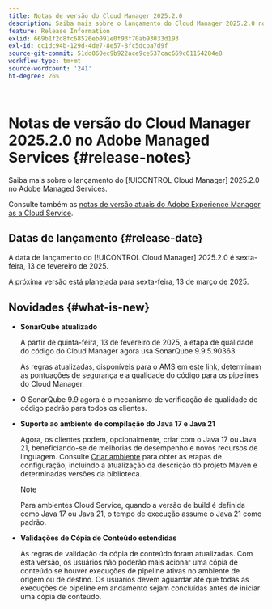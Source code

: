 ```yaml
---
title: Notas de versão do Cloud Manager 2025.2.0
description: Saiba mais sobre o lançamento do Cloud Manager 2025.2.0 no Adobe Managed Services.
feature: Release Information
exlid: 669b1f2d8fc68526eb091e0f93f70ab93033d193
exl-id: cc1dc94b-129d-4de7-8e57-8fc5dcba7d9f
source-git-commit: 51dd060ec9b922ace9ce537cac669c61154284e8
workflow-type: tm+mt
source-wordcount: '241'
ht-degree: 26%

---
```


# Notas de versão do Cloud Manager 2025.2.0 no Adobe Managed Services {#release-notes}

<!-- RELEASE WIKI  https://wiki.corp.adobe.com/display/DMSArchitecture/Cloud+Manager+2025.02.0+Release -->

Saiba mais sobre o lançamento do [!UICONTROL Cloud Manager] 2025.2.0 no Adobe Managed Services.

Consulte também as [notas de versão atuais do Adobe Experience Manager as a Cloud Service](https://experienceleague.adobe.com/pt-br/docs/experience-manager-cloud-service/content/release-notes/home).

## Datas de lançamento {#release-date}

A data de lançamento do [!UICONTROL Cloud Manager] 2025.2.0 é sexta-feira, 13 de fevereiro de 2025.

A próxima versão está planejada para sexta-feira, 13 de março de 2025.

## Novidades {#what-is-new}

<!-- * The AEM Code Quality step now uses SonarQube 9.9 Server, replacing the older 7.4 version. This upgrade brings additional security, performance, and code quality checks, offering more comprehensive analysis and coverage for your projects. --> <!-- CMGR-45683 -->

* **SonarQube atualizado**

  A partir de quinta-feira, 13 de fevereiro de 2025, a etapa de qualidade do código do Cloud Manager agora usa SonarQube 9.9.5.90363.

  As regras atualizadas, disponíveis para o AMS em [este link](/help/using/code-quality-testing.md#code-quality-testing-step), determinam as pontuações de segurança e a qualidade do código para os pipelines do Cloud Manager.

* O SonarQube 9.9 agora é o mecanismo de verificação de qualidade de código padrão para todos os clientes.

* **Suporte ao ambiente de compilação do Java 17 e Java 21**

  Agora, os clientes podem, opcionalmente, criar com o Java 17 ou Java 21, beneficiando-se de melhorias de desempenho e novos recursos de linguagem. Consulte [Criar ambiente](/help/getting-started/build-environment.md) para obter as etapas de configuração, incluindo a atualização da descrição do projeto Maven e determinadas versões da biblioteca.

  >[!NOTE]
  >Para ambientes Cloud Service, quando a versão de build é definida como Java 17 ou Java 21, o tempo de execução assume o Java 21 como padrão.

* **Validações de Cópia de Conteúdo estendidas**

  As regras de validação da cópia de conteúdo foram atualizadas. Com esta versão, os usuários não poderão mais acionar uma cópia de conteúdo se houver execuções de pipeline ativas no ambiente de origem ou de destino. Os usuários devem aguardar até que todas as execuções de pipeline em andamento sejam concluídas antes de iniciar uma cópia de conteúdo.

<!-- 
## Early adoption program {#early-adoption}

Be a part of Cloud Manager's early adoption program and have a chance to test upcoming features.

### Bring Your Own Git - now with support for GitLab and Bitbucket {#gitlab-bitbucket}

The **Bring Your Own Git** feature has been expanded to include support for external repositories, such as GitLab and Bitbucket. This new support is in addition to the already existing support for private and enterprise GitHub repositories. When you add these new repos, you can also link them directly to your pipelines. You can host these repositories on public cloud platforms or within your private cloud or infrastructure. This integration also removes the need for constant code synchronization with the Adobe repository and provides the ability to validate pull requests before merging them into a main branch.

Pipelines using external repositories (excluding GitHub-hosted ones) and the **Deployment Trigger** set to **On Git Changes** now start automatically.

See [Add external repositories in Cloud Manager](/help/managing-code/external-repositories.md).

![Add Repository dialog box](/help/release-notes/assets/repositories-add-release-notes.png)

>[!NOTE]
>
>Currently, the out-of-the-box pull request code quality checks are exclusive to GitHub-hosted repositories, but an update to extend this functionality to other Git vendors is in the works.

If you are interested in testing this new feature and sharing your feedback, send an email to [Grp-CloudManager_BYOG@adobe.com](mailto:Grp-CloudManager_BYOG@adobe.com) from your email address associated with your Adobe ID. Be sure to include which Git platform you want to use and whether you are on a private/public or enterprise repository structure. -->


<!-- ## Bug fixes {#bug-fixes}

* A

Known Issues {#known-issues}

* A -->
